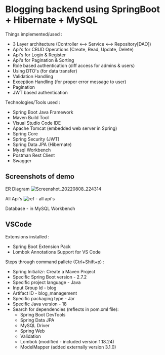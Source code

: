 # Blogging backend using SpringBoot + Hibernate + MySQL

Things implemented/used :
- 3 Layer architecture (Controller <--> Service <--> Repository[DAO])
- Api's for CRUD Operations (Create, Read, Update, Delete)
- Api's for Login & Register
- Api's for Pagination & Sorting
- Role based authentication (diff access for admins & users)
- Using DTO's (for data transfer)
- Validation Handling
- Exception Handling (for proper error message to user)
- Pagination
- JWT based authentication

Technologies/Tools used :
- Spring Boot Java Framework
- Maven Build Tool
- Visual Studio Code IDE
- Apache Tomcat (embedded web server in Spring)
- Spring Core
- Spring Security (JWT)
- Spring Data JPA (Hibernate)
- Mysql Workbench
- Postman Rest Client
- Swagger

## Screenshots of demo

ER Diagram
![Screenshot_20220808_224314](https://user-images.githubusercontent.com/67866166/183475453-9c79820f-602e-4757-bf1d-7de0d567e929.png)

All Api's
![ref - all api's](https://user-images.githubusercontent.com/67866166/183232231-c62b4784-e124-4c44-88fc-701872513672.png)

Database - in MySQL Workbench

## VSCode
Extensions installed :
- Spring Boot Extension Pack
- Lombok Annotations Support for VS Code

Steps through command pallete (Ctrl+Shift+p) :
- Spring Initializr: Create a Maven Project
- Specific Spring Boot version - 2.7.2
- Specific project  language - Java
- Input Group Id - blog
- Artifact ID - blog_management
- Specific packaging type - Jar
- Specific Java version - 18
- Search for dependencies (reflects in pom.xml file):
  - Spring Boot DevTools
  - Spring Data JPA
  - MySQL Driver
  - Spring Web
  - Validation
  - Lombok (modified - included version 1.18.24)
  - ModelMapper (added externally version 3.1.0)
